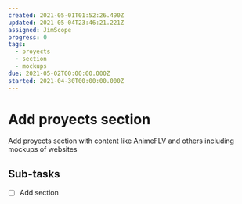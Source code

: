 ```yaml
---
created: 2021-05-01T01:52:26.490Z
updated: 2021-05-04T23:46:21.221Z
assigned: JimScope
progress: 0
tags:
  - proyects
  - section
  - mockups
due: 2021-05-02T00:00:00.000Z
started: 2021-04-30T00:00:00.000Z
---
```


# Add proyects section

Add proyects section with content like AnimeFLV and others including mockups of websites

## Sub-tasks

- [ ] Add section
